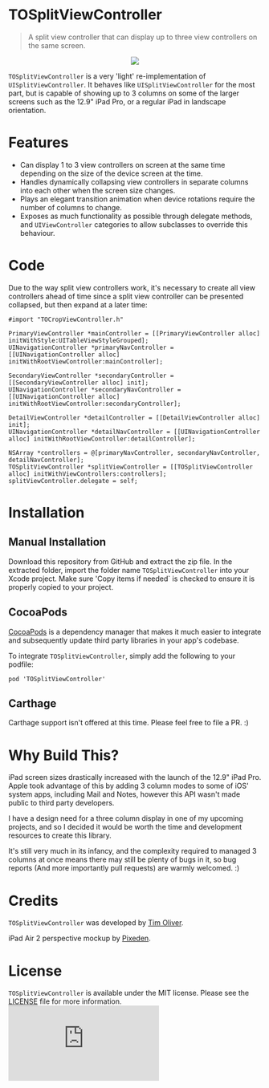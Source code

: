 # TOSplitViewController
> A split view controller that can display up to three view controllers on the same screen.

<p align="center">
<img src="https://raw.githubusercontent.com/timoliver/tosplitviewcontroller/master/screenshot.jpg" style="margin:0 auto" />
</p>

`TOSplitViewController` is a very 'light' re-implementation of `UISplitViewController`. It behaves like `UISplitViewController` for the most part, but is capable of showing up to 3 columns on some of the larger screens such as the 12.9" iPad Pro, or a regular iPad in landscape orientation.

# Features
* Can display 1 to 3 view controllers on screen at the same time depending on the size of the device screen at the time.
* Handles dynamically collapsing view controllers in separate columns into each other when the screen size changes.
* Plays an elegant transition animation when device rotations require the number of columns to change.
* Exposes as much functionality as possible through delegate methods, and `UIViewController` categories to allow subclasses to override this behaviour.

# Code
Due to the way split view controllers work, it's necessary to create all view controllers ahead of time since a split view controller can be presented collapsed, but then expand at a later time:

```objc
#import "TOCropViewController.h"

PrimaryViewController *mainController = [[PrimaryViewController alloc] initWithStyle:UITableViewStyleGrouped];
UINavigationController *primaryNavController = [[UINavigationController alloc] initWithRootViewController:mainController];

SecondaryViewController *secondaryController = [[SecondaryViewController alloc] init];
UINavigationController *secondaryNavController = [[UINavigationController alloc] initWithRootViewController:secondaryController];

DetailViewController *detailController = [[DetailViewController alloc] init];
UINavigationController *detailNavController = [[UINavigationController alloc] initWithRootViewController:detailController];

NSArray *controllers = @[primaryNavController, secondaryNavController, detailNavController];
TOSplitViewController *splitViewController = [[TOSplitViewController alloc] initWithViewControllers:controllers];
splitViewController.delegate = self;
```

# Installation

## Manual Installation

Download this repository from GitHub and extract the zip file. In the extracted folder, import the folder name `TOSplitViewController` into your Xcode project. Make sure 'Copy items if needed` is checked to ensure it is properly copied to your project.

## CocoaPods

[CocoaPods](https://cocoapods.org) is a dependency manager that makes it much easier to integrate and subsequently update third party libraries in your app's codebase.

To integrate `TOSplitViewController`, simply add the following to your podfile:

```
pod 'TOSplitViewController'
```

## Carthage

Carthage support isn't offered at this time. Please feel free to file a PR. :)

# Why Build This?

iPad screen sizes drastically increased with the launch of the 12.9" iPad Pro. Apple took advantage of this by adding 3 column modes to some of iOS' system apps, including Mail and Notes, however this API wasn't made public to third party developers.

I have a design need for a three column display in one of my upcoming projects, and so I decided it would be worth the time and development resources to create this library.

It's still very much in its infancy, and the complexity required to managed 3 columns at once means there may still be plenty of bugs in it, so bug reports (And more importantly pull requests) are warmly welcomed. :)

# Credits

`TOSplitViewController` was developed by [Tim Oliver](http://twitter.com/TimOliverAU).

iPad Air 2 perspective mockup by [Pixeden](http://pixeden.com).

# License

`TOSplitViewController` is available under the MIT license. Please see the [LICENSE](LICENSE) file for more information. ![analytics](https://ga-beacon.appspot.com/UA-5643664-16/TOSplitViewController/README.md?pixel)
